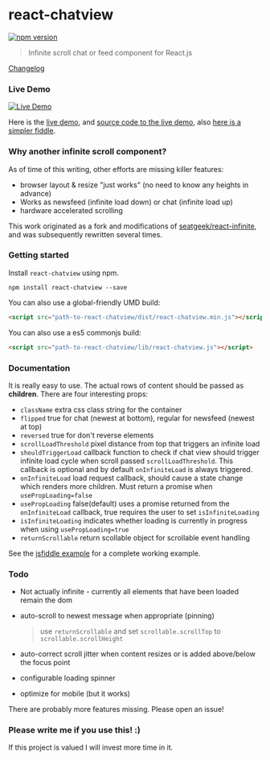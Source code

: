 react-chatview
==============

[![npm version](https://badge.fury.io/js/react-chatview.svg)](https://badge.fury.io/js/react-chatview)

> Infinite scroll chat or feed component for React.js

[Changelog](CHANGELOG.md)

### Live Demo
[![Live Demo](screenshot.png?raw=true)](http://musician-peggy-71735.bitballoon.com/)

Here is the [live demo](http://musician-peggy-71735.bitballoon.com/), and [source code to the live demo](https://github.com/jsdevkr/react-chatview-sample), also [here is a simpler fiddle](https://jsfiddle.net/gimdongwoo/xo4fccbu/).

### Why another infinite scroll component?

As of time of this writing, other efforts are missing killer features:
 * browser layout & resize "just works" (no need to know any heights in advance)
 * Works as newsfeed (infinite load down) or chat (infinite load up)
 * hardware accelerated scrolling

This work originated as a fork and modifications of [seatgeek/react-infinite](https://github.com/seatgeek/react-infinite), and was subsequently rewritten several times.

### Getting started

Install `react-chatview` using npm.

```shell
npm install react-chatview --save
```

You can also use a global-friendly UMD build:

```html
<script src="path-to-react-chatview/dist/react-chatview.min.js"></script>
```

You can also use a es5 commonjs build:

```html
<script src="path-to-react-chatview/lib/react-chatview.js"></script>
```

### Documentation

It is really easy to use. The actual rows of content should be passed as **children**. There are four interesting props:

 * `className` extra css class string for the container
 * `flipped` true for chat (newest at bottom), regular for newsfeed (newest at top)
 * `reversed` true for don't reverse elements
 * `scrollLoadThreshold` pixel distance from top that triggers an infinite load
 * `shouldTriggerLoad` callback function to check if chat view should trigger infinite load cycle when scroll passed `scrollLoadThreshold`. This callback is optional and by default  `onInfiniteLoad` is always triggered.
 * `onInfiniteLoad` load request callback, should cause a state change which renders more children. Must return a promise when `usePropLoading=false`
 * `usePropLoading` false(default) uses a promise returned from the `onInfiniteLoad` callback, true requires the user to set `isInfiniteLoading`
 * `isInfiniteLoading` indicates whether loading is currently in progress when using `usePropLoading=true`
 * `returnScrollable` return scollable object for scrollable event handling

See the [jsfiddle example](https://jsfiddle.net/gimdongwoo/xo4fccbu/) for a complete working example.

### Todo

 * Not actually infinite - currently all elements that have been loaded remain the dom
 * auto-scroll to newest message when appropriate (pinning)

	> use `returnScrollable` and set `scrollable.scrollTop` to `scrollable.scrollHeight`

 * auto-correct scroll jitter when content resizes or is added above/below the focus point
 * configurable loading spinner
 * optimize for mobile (but it works)


There are probably more features missing. Please open an issue!

### Please write me if you use this! :)

If this project is valued I will invest more time in it.
